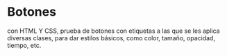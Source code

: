 # Botones
con HTML Y CSS, prueba de botones con etiquetas a las que se les aplica diversas clases, para dar estilos básicos, como color, tamaño, opacidad, tiempo, etc.
